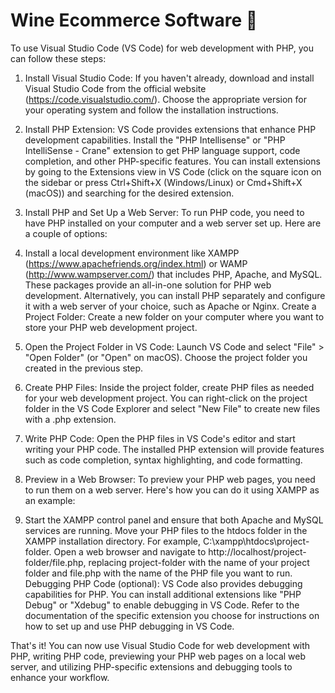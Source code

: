 # Wine Ecommerce Software 🍷

To use Visual Studio Code (VS Code) for web development with PHP, you can follow these steps:

1. Install Visual Studio Code: If you haven't already, download and install Visual Studio Code from the official website (https://code.visualstudio.com/). Choose the appropriate version for your operating system and follow the installation instructions.

2. Install PHP Extension: VS Code provides extensions that enhance PHP development capabilities. Install the "PHP Intellisense" or "PHP IntelliSense - Crane" extension to get PHP language support, code completion, and other PHP-specific features. You can install extensions by going to the Extensions view in VS Code (click on the square icon on the sidebar or press Ctrl+Shift+X (Windows/Linux) or Cmd+Shift+X (macOS)) and searching for the desired extension.

3. Install PHP and Set Up a Web Server: To run PHP code, you need to have PHP installed on your computer and a web server set up. Here are a couple of options:

4. Install a local development environment like XAMPP (https://www.apachefriends.org/index.html) or WAMP (http://www.wampserver.com/) that includes PHP, Apache, and MySQL. These packages provide an all-in-one solution for PHP web development.
Alternatively, you can install PHP separately and configure it with a web server of your choice, such as Apache or Nginx.
Create a Project Folder: Create a new folder on your computer where you want to store your PHP web development project.

5. Open the Project Folder in VS Code: Launch VS Code and select "File" > "Open Folder" (or "Open" on macOS). Choose the project folder you created in the previous step.

6. Create PHP Files: Inside the project folder, create PHP files as needed for your web development project. You can right-click on the project folder in the VS Code Explorer and select "New File" to create new files with a .php extension.

7. Write PHP Code: Open the PHP files in VS Code's editor and start writing your PHP code. The installed PHP extension will provide features such as code completion, syntax highlighting, and code formatting.

8. Preview in a Web Browser: To preview your PHP web pages, you need to run them on a web server. Here's how you can do it using XAMPP as an example:

9. Start the XAMPP control panel and ensure that both Apache and MySQL services are running.
Move your PHP files to the htdocs folder in the XAMPP installation directory. For example, C:\xampp\htdocs\project-folder.
Open a web browser and navigate to http://localhost/project-folder/file.php, replacing project-folder with the name of your project folder and file.php with the name of the PHP file you want to run.
Debugging PHP Code (optional): VS Code also provides debugging capabilities for PHP. You can install additional extensions like "PHP Debug" or "Xdebug" to enable debugging in VS Code. Refer to the documentation of the specific extension you choose for instructions on how to set up and use PHP debugging in VS Code.

That's it! You can now use Visual Studio Code for web development with PHP, writing PHP code, previewing your PHP web pages on a local web server, and utilizing PHP-specific extensions and debugging tools to enhance your workflow.
